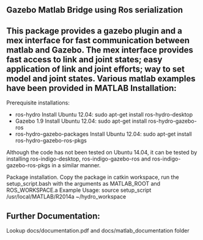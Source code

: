 Gazebo Matlab Bridge using Ros serialization
---------------------------------------------------------------------
This package provides a gazebo plugin and a mex interface for fast communication between matlab and Gazebo. The mex interface provides fast access to link and joint states; easy application of link and joint efforts; way to set model and joint states. Various matlab examples have been provided in MATLAB
Installation:
--------------
Prerequisite installations:
*	ros-hydro                   Install Ubuntu 12.04: sudo apt-get install ros-hydro-desktop
* Gazebo 1.9                  Install Ubuntu 12.04: sudo apt-get install ros-hydro-gazebo-ros
* ros-hydro-gazebo-packages   Install Ubuntu 12.04: sudo apt-get install ros-hydro-gazebo-ros-pkgs

Although the code has not been tested on Ubuntu 14.04, it can be tested by installing ros-indigo-desktop, ros-indigo-gazebo-ros and ros-indigo-gazebo-ros-pkgs in a similar manner.

Package installation. Copy the package in catkin workspace, run the setup_script.bash with the arguments as MATLAB_ROOT and ROS_WORKSPACE.a
Example Usage: source setup_script /usr/local/MATLAB/R2014a ~/hydro_workspace

Further Documentation:
-------------------
Lookup docs/documentation.pdf and docs/matlab_documentation folder
